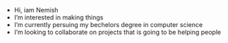 - Hi, iam Nemish
- I’m interested in making things
- I’m currently persuing my bechelors degree in computer science
- I’m looking to collaborate on projects that is going to be helping people



<!---
nemish1970/nemish1970 is a ✨ special ✨ repository because its `README.md` (this file) appears on your GitHub profile.
You can click the Preview link to take a look at your changes.
--->
